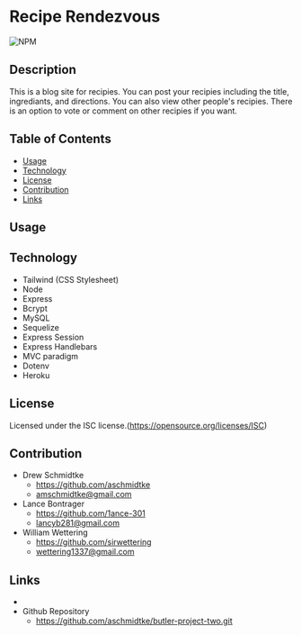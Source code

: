 # Recipe Rendezvous

  ![NPM](https://img.shields.io/npm/l/glob?style=flat-square)

  ## Description
   This is a blog site for recipies. You can post your recipies including the title, ingrediants, and directions. You can also view other people's recipies. There is an option to vote or comment on other recipies if you want.

  ## Table of Contents
  * [Usage](#usage)
  * [Technology](#technology)
  * [License](#license)
  * [Contribution](#contribution)
  * [Links](#links)

  ## Usage

  ## Technology
  - Tailwind (CSS Stylesheet)
  - Node
  - Express
  - Bcrypt
  - MySQL
  - Sequelize
  - Express Session
  - Express Handlebars
  - MVC paradigm
  - Dotenv
  - Heroku


  ## License
  Licensed under the ISC license.(https://opensource.org/licenses/ISC)

  ## Contribution
  - Drew Schmidtke
    - https://github.com/aschmidtke
    - amschmidtke@gmail.com
  - Lance Bontrager
    - https://github.com/1ance-301
    - lancyb281@gmail.com
  - William Wettering
    - https://github.com/sirwettering
    - wettering1337@gmail.com

  ## Links
  - 
  - Github Repository
    - https://github.com/aschmidtke/butler-project-two.git
